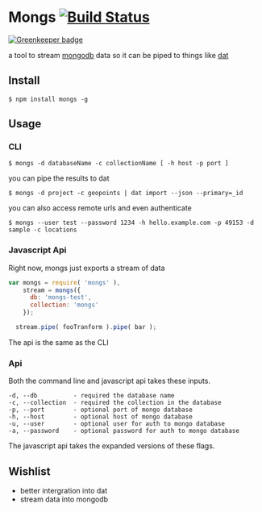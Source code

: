 
# Mongs [![Build Status](https://travis-ci.org/jcblw/node-mongs.svg?branch=master)](https://travis-ci.org/jcblw/node-mongs)

[![Greenkeeper badge](https://badges.greenkeeper.io/jcblw/node-mongs.svg)](https://greenkeeper.io/)

a tool to stream [mongodb](http://www.mongodb.com/) data so it can be piped to things like [dat](http://dat-data.org)

## Install

    $ npm install mongs -g

## Usage

### CLI

    $ mongs -d databaseName -c collectionName [ -h host -p port ]

you can pipe the results to dat

    $ mongs -d project -c geopoints | dat import --json --primary=_id  

you can also access remote urls and even authenticate 

    $ mongs --user test --password 1234 -h hello.example.com -p 49153 -d sample -c locations

### Javascript Api

Right now, mongs just exports a stream of data

```javascript
var mongs = require( 'mongs' ),
    stream = mongs({ 
      db: 'mongs-test',
      collection: 'mongs'
    });

  stream.pipe( fooTranform ).pipe( bar );
```

The api is the same as the CLI

### Api

Both the command line and javascript api takes these inputs.

    -d, --db          - required the database name
    -c, --collection  - required the collection in the database
    -p, --port        - optional port of mongo database
    -h, --host        - optional host of mongo database
    -u, --user        - optional user for auth to mongo database
    -a, --password    - optional password for auth to mongo database

The javascript api takes the expanded versions of these flags.

## Wishlist

- better intergration into dat
- stream data into mongodb

